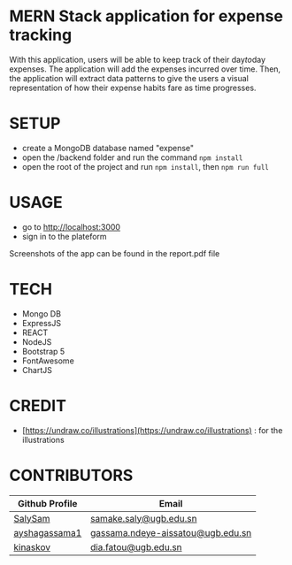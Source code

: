 # MERN Stack application for expense tracking

With this application, users will be able to keep track of their day*to*day expenses. The application will add the expenses incurred over time. Then, the application will extract data patterns to give the users a visual representation of how their expense habits fare as time progresses.

SETUP
=======

* create a MongoDB database named "expense"
* open the /backend folder and run the command `npm install`
* open the root of the project and run `npm install`, then `npm run full`

USAGE
=======

* go to [http://localhost:3000](http://localhost:3000)
* sign in to the plateform

Screenshots of the app can be found in the report.pdf file

TECH
=======

* Mongo DB
* ExpressJS
* REACT
* NodeJS
* Bootstrap 5 
* FontAwesome
* ChartJS

CREDIT
=======
* [https://undraw.co/illustrations](https://undraw.co/illustrations) : for the illustrations

CONTRIBUTORS
=======
|Github Profile|Email|     
|----|-----|
|[SalySam](https://github.com/SalySam)|samake.saly@ugb.edu.sn|
|[ayshagassama1](https://github.com/ayshagassama1)|gassama.ndeye-aissatou@ugb.edu.sn|
|[kinaskov](https://github.com/kinaskov)|dia.fatou@ugb.edu.sn|

